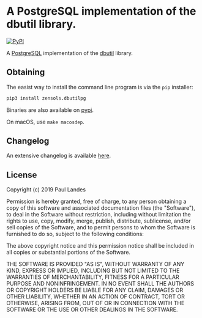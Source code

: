 # A PostgreSQL implementation of the dbutil library.

[![PyPI][pypi-badge]][pypi-link]

A [PostgreSQL] implementation of the [dbutil] library.


## Obtaining

The easist way to install the command line program is via the `pip` installer:
```bash
pip3 install zensols.dbutilpg
```

Binaries are also available on [pypi].

On macOS, use `make macosdep`.


## Changelog

An extensive changelog is available [here](CHANGELOG.md).


## License

Copyright (c) 2019 Paul Landes

Permission is hereby granted, free of charge, to any person obtaining a copy of
this software and associated documentation files (the "Software"), to deal in
the Software without restriction, including without limitation the rights to
use, copy, modify, merge, publish, distribute, sublicense, and/or sell copies
of the Software, and to permit persons to whom the Software is furnished to do
so, subject to the following conditions:

The above copyright notice and this permission notice shall be included in all
copies or substantial portions of the Software.

THE SOFTWARE IS PROVIDED "AS IS", WITHOUT WARRANTY OF ANY KIND, EXPRESS OR
IMPLIED, INCLUDING BUT NOT LIMITED TO THE WARRANTIES OF MERCHANTABILITY,
FITNESS FOR A PARTICULAR PURPOSE AND NONINFRINGEMENT. IN NO EVENT SHALL THE
AUTHORS OR COPYRIGHT HOLDERS BE LIABLE FOR ANY CLAIM, DAMAGES OR OTHER
LIABILITY, WHETHER IN AN ACTION OF CONTRACT, TORT OR OTHERWISE, ARISING FROM,
OUT OF OR IN CONNECTION WITH THE SOFTWARE OR THE USE OR OTHER DEALINGS IN THE
SOFTWARE.


<!-- links -->
[pypi]: https://pypi.org/project/zensols.dbutilpg/
[pypi-link]: https://pypi.python.org/pypi/zensols.db
[pypi-badge]: https://img.shields.io/pypi/v/zensols.db.svg

[PostgreSQL]: https://www.postgresql.org
[dbutil]: https://github.com/plandes/dbutil
